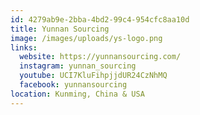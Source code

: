```yaml
---
id: 4279ab9e-2bba-4bd2-99c4-954cfc8aa10d
title: Yunnan Sourcing
image: /images/uploads/ys-logo.png
links:
  website: https://yunnansourcing.com/
  instagram: yunnan_sourcing
  youtube: UCI7KluFihpjjdUR24CzNhMQ
  facebook: yunnansourcing
location: Kunming, China & USA
---
```

